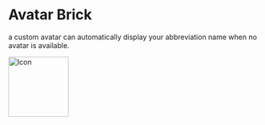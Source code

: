 # Avatar Brick

a custom avatar can automatically display your abbreviation name when no avatar is available.

<a href="https://github.com/congson99/avatar_brick"><img src="https://github.com/congson99/avatar_brick/blob/son/release1.0.0/assets/screenshots/example.png?raw=true" alt="Icon" width="120"></a>